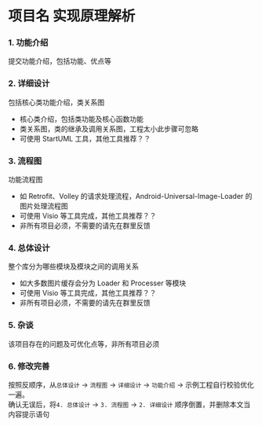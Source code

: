 项目名 实现原理解析
====================================

### 1. 功能介绍  
提交功能介绍，包括功能、优点等  


### 2. 详细设计
包括核心类功能介绍，类关系图  
- 核心类介绍，包括类功能及核心函数功能  
- 类关系图，类的继承及调用关系图，工程太小此步骤可忽略  
- 可使用 StartUML 工具，其他工具推荐？？    

### 3. 流程图
功能流程图  
- 如 Retrofit、Volley 的请求处理流程，Android-Universal-Image-Loader 的图片处理流程图  
- 可使用 Visio 等工具完成，其他工具推荐？？  
- 非所有项目必须，不需要的请先在群里反馈  

### 4. 总体设计
整个库分为哪些模块及模块之间的调用关系  
- 如大多数图片缓存会分为 Loader 和 Processer 等模块  
- 可使用 Visio 等工具完成，其他工具推荐？？  
- 非所有项目必须，不需要的请先在群里反馈  

### 5. 杂谈
该项目存在的问题及可优化点等，非所有项目必须

### 6. 修改完善  
按照反顺序，从`总体设计` -> `流程图` -> `详细设计` -> `功能介绍` -> 示例工程自行校验优化一遍。  
确认无误后，将`4. 总体设计` -> `3. 流程图` -> `2. 详细设计` 顺序倒置，并删除本文当内容提示语句  
